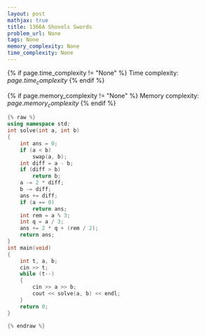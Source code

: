 ```yaml
---
layout: post
mathjax: true
title: 1366A Shovels Swords
problem_url: None
tags: None
memory_complexity: None
time_complexity: None
---
```




{% if page.time_complexity != "None" %}
Time complexity: ${{ page.time_complexity }}$
{% endif %}

{% if page.memory_complexity != "None" %}
Memory complexity: ${{ page.memory_complexity }}$
{% endif %}

```cpp
{% raw %}
using namespace std;
int solve(int a, int b)
{
    int ans = 0;
    if (a < b)
        swap(a, b);
    int diff = a - b;
    if (diff > b)
        return b;
    a -= 2 * diff;
    b -= diff;
    ans += diff;
    if (a == 0)
        return ans;
    int rem = a % 3;
    int q = a / 3;
    ans += 2 * q + (rem / 2);
    return ans;
}
int main(void)
{
    int t, a, b;
    cin >> t;
    while (t--)
    {
        cin >> a >> b;
        cout << solve(a, b) << endl;
    }
    return 0;
}

{% endraw %}
```